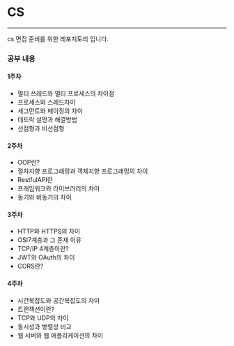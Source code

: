# CS

---

cs 면접 준비를 위한 레포지토리 입니다.

### 공부 내용

#### 1주차

- 멀티 쓰레드와 멀티 프로세스의 차이점
- 프로세스와 스레드차이
- 세그먼트와 페이징의 차이
- 데드락 설명과 해결방법
- 선점형과 비선점형

#### 2주차

- OOP란?
- 절차지향 프로그래밍과 객체지향 프로그래밍의 차이
- RestfulAPI란
- 프래임워크와 라이브러리의 차이
- 동기와 비동기의 차이

#### 3주차

- HTTP와 HTTPS의 차이
- OSI7계층과 그 존재 이유
- TCP/IP 4계층이란?
- JWT와 OAuth의 차이
- CORS란?

#### 4주차

- 시간복잡도와 공간복잡도의 차이
- 트랜잭션이란?
- TCP와 UDP의 차이
- 동시성과 병렬성 비교
- 웹 서버와 웹 애플리케이션의 차이
